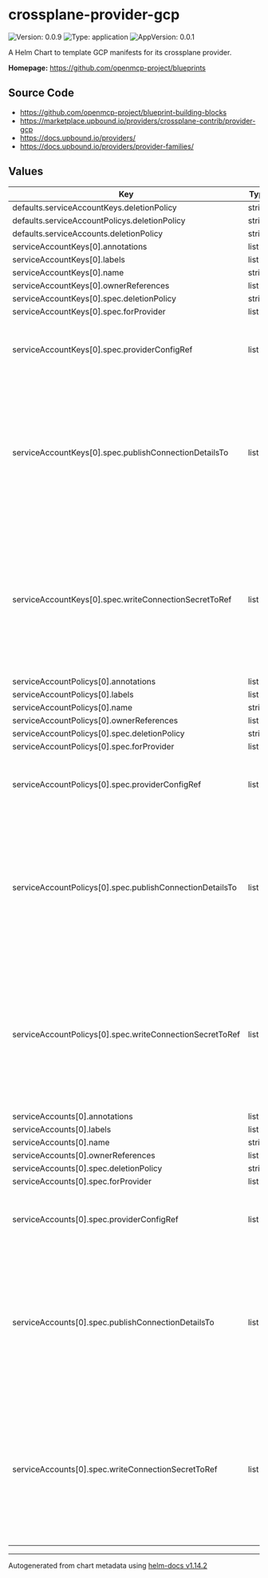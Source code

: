 

# crossplane-provider-gcp

![Version: 0.0.9](https://img.shields.io/badge/Version-0.0.9-informational?style=flat-square) ![Type: application](https://img.shields.io/badge/Type-application-informational?style=flat-square) ![AppVersion: 0.0.1](https://img.shields.io/badge/AppVersion-0.0.1-informational?style=flat-square)

A Helm Chart to template GCP manifests for its crossplane provider.

**Homepage:** <https://github.com/openmcp-project/blueprints>

## Source Code

* <https://github.com/openmcp-project/blueprint-building-blocks>
* <https://marketplace.upbound.io/providers/crossplane-contrib/provider-gcp>
* <https://docs.upbound.io/providers/>
* <https://docs.upbound.io/providers/provider-families/>

## Values

| Key | Type | Default | Description |
|-----|------|---------|-------------|
| defaults.serviceAccountKeys.deletionPolicy | string | `""` |  |
| defaults.serviceAccountPolicys.deletionPolicy | string | `""` |  |
| defaults.serviceAccounts.deletionPolicy | string | `""` |  |
| serviceAccountKeys[0].annotations | list | `[]` |  |
| serviceAccountKeys[0].labels | list | `[]` |  |
| serviceAccountKeys[0].name | string | `""` |  |
| serviceAccountKeys[0].ownerReferences | list | `[]` |  |
| serviceAccountKeys[0].spec.deletionPolicy | string | `""` |  |
| serviceAccountKeys[0].spec.forProvider | list | `[]` |  |
| serviceAccountKeys[0].spec.providerConfigRef | list | `[]` | ProviderConfigReference specifies how the provider that will be used to create, observe, update, and delete this managed resource should be configured. |
| serviceAccountKeys[0].spec.publishConnectionDetailsTo | list | `[]` | PublishConnectionDetailsTo specifies the connection secret config which contains a name, metadata and a reference to secret store config to which any connection details for this managed resource should be written. Connection details frequently include the endpoint, username, and password required to connect to the managed resource. |
| serviceAccountKeys[0].spec.writeConnectionSecretToRef | list | `[]` | *optional* - When a Crossplane Provider creates a managed resource it may generate resource-specific details, like usernames, passwords or connection details like an IP address.   Crossplane stores these details in a Kubernetes Secret object specified by the `writeConnectionSecretToRef` values. Learn more about Crossplane concept [Managed Resources Fields](https://docs.crossplane.io/latest/concepts/managed-resources/#writeconnectionsecrettoref)! |
| serviceAccountPolicys[0].annotations | list | `[]` |  |
| serviceAccountPolicys[0].labels | list | `[]` |  |
| serviceAccountPolicys[0].name | string | `""` |  |
| serviceAccountPolicys[0].ownerReferences | list | `[]` |  |
| serviceAccountPolicys[0].spec.deletionPolicy | string | `""` |  |
| serviceAccountPolicys[0].spec.forProvider | list | `[]` |  |
| serviceAccountPolicys[0].spec.providerConfigRef | list | `[]` | ProviderConfigReference specifies how the provider that will be used to create, observe, update, and delete this managed resource should be configured. |
| serviceAccountPolicys[0].spec.publishConnectionDetailsTo | list | `[]` | PublishConnectionDetailsTo specifies the connection secret config which contains a name, metadata and a reference to secret store config to which any connection details for this managed resource should be written. Connection details frequently include the endpoint, username, and password required to connect to the managed resource. |
| serviceAccountPolicys[0].spec.writeConnectionSecretToRef | list | `[]` | *optional* - When a Crossplane Provider creates a managed resource it may generate resource-specific details, like usernames, passwords or connection details like an IP address.   Crossplane stores these details in a Kubernetes Secret object specified by the `writeConnectionSecretToRef` values. Learn more about Crossplane concept [Managed Resources Fields](https://docs.crossplane.io/latest/concepts/managed-resources/#writeconnectionsecrettoref)! |
| serviceAccounts[0].annotations | list | `[]` |  |
| serviceAccounts[0].labels | list | `[]` |  |
| serviceAccounts[0].name | string | `""` |  |
| serviceAccounts[0].ownerReferences | list | `[]` |  |
| serviceAccounts[0].spec.deletionPolicy | string | `""` |  |
| serviceAccounts[0].spec.forProvider | list | `[]` |  |
| serviceAccounts[0].spec.providerConfigRef | list | `[]` | ProviderConfigReference specifies how the provider that will be used to create, observe, update, and delete this managed resource should be configured. |
| serviceAccounts[0].spec.publishConnectionDetailsTo | list | `[]` | PublishConnectionDetailsTo specifies the connection secret config which contains a name, metadata and a reference to secret store config to which any connection details for this managed resource should be written. Connection details frequently include the endpoint, username, and password required to connect to the managed resource. |
| serviceAccounts[0].spec.writeConnectionSecretToRef | list | `[]` | *optional* - When a Crossplane Provider creates a managed resource it may generate resource-specific details, like usernames, passwords or connection details like an IP address.   Crossplane stores these details in a Kubernetes Secret object specified by the `writeConnectionSecretToRef` values. Learn more about Crossplane concept [Managed Resources Fields](https://docs.crossplane.io/latest/concepts/managed-resources/#writeconnectionsecrettoref)! |

----------------------------------------------
Autogenerated from chart metadata using [helm-docs v1.14.2](https://github.com/norwoodj/helm-docs/releases/v1.14.2)